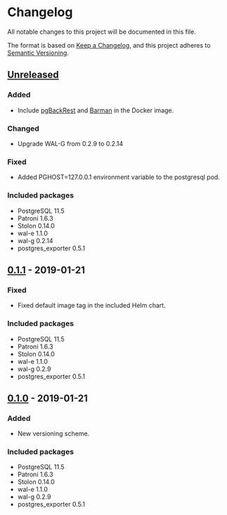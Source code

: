 # Changelog
All notable changes to this project will be documented in this file.

The format is based on [Keep a Changelog](https://keepachangelog.com/en/1.0.0/),
and this project adheres to [Semantic Versioning](https://semver.org/spec/v2.0.0.html).

## [Unreleased]
### Added
- Include [pgBackRest](https://pgbackrest.org/) and [Barman](https://www.pgbarman.org/) in the Docker image.
### Changed
- Upgrade WAL-G from 0.2.9 to 0.2.14
### Fixed
- Added PGHOST=127.0.0.1 environment variable to the postgresql pod.
### Included packages
- PostgreSQL 11.5
- Patroni 1.6.3
- Stolon 0.14.0
- wal-e 1.1.0
- wal-g 0.2.14
- postgres\_exporter 0.5.1

## [0.1.1] - 2019-01-21
### Fixed
- Fixed default image tag in the included Helm chart.
### Included packages
- PostgreSQL 11.5
- Patroni 1.6.3
- Stolon 0.14.0
- wal-e 1.1.0
- wal-g 0.2.9
- postgres\_exporter 0.5.1

## [0.1.0] - 2019-01-21
### Added
- New versioning scheme.
### Included packages
- PostgreSQL 11.5
- Patroni 1.6.3
- Stolon 0.14.0
- wal-e 1.1.0
- wal-g 0.2.9
- postgres\_exporter 0.5.1

[Unreleased]: https://github.com/acoustid/k8s-postgresql/compare/v0.1.1...HEAD
[0.1.1]: https://github.com/acoustid/k8s-postgresql/compare/v0.1.0...v0.1.1
[0.1.0]: https://github.com/acoustid/k8s-postgresql/releases/tag/v0.1.0

